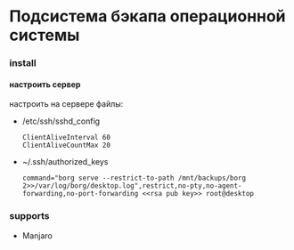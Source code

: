 # Подсистема бэкапа операционной системы

### install
#### настроить сервер
настроить на сервере файлы:
- /etc/ssh/sshd_config
    ```
    ClientAliveInterval 60
    ClientAliveCountMax 20
    ```
- ~/.ssh/authorized_keys
    ```
    command="borg serve --restrict-to-path /mnt/backups/borg 2>>/var/log/borg/desktop.log",restrict,no-pty,no-agent-forwarding,no-port-forwarding <<rsa pub key>> root@desktop

    ```

### supports
- Manjaro
